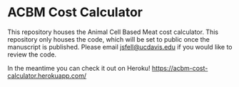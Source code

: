 # ACBM Cost Calculator

This repository houses the Animal Cell Based Meat cost calculator. This repository only houses the code, which will be set to public once the manuscript is published. Please email jsfell@ucdavis.edu if you would like to review the code.

In the meantime you can check it out on Heroku! https://acbm-cost-calculator.herokuapp.com/
